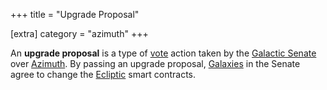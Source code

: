 +++
title = "Upgrade Proposal"

[extra]
category = "azimuth"
+++

An **upgrade proposal** is a type of [vote](/glossary/voting) action taken by the
[Galactic Senate](/glossary/senate) over [Azimuth](/glossary/azimuth). By passing an upgrade
proposal, [Galaxies](/glossary/galaxy) in the Senate agree to change the
[Ecliptic](/glossary/ecliptic) smart contracts.

